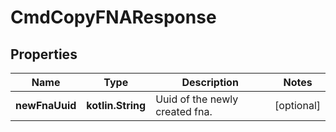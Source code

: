 
# CmdCopyFNAResponse

## Properties
Name | Type | Description | Notes
------------ | ------------- | ------------- | -------------
**newFnaUuid** | **kotlin.String** | Uuid of the newly created fna. |  [optional]



